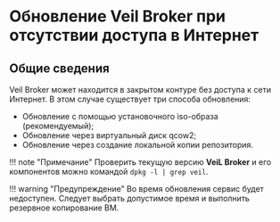 # Обновление  Veil Broker при отсутствии доступа в Интернет

## Общие сведения

Veil Broker может находится в закрытом контуре без доступа к сети Интернет. В этом случае существует три способа обновления:

- Обновление с помощью установочного iso-образа (рекомендуемый);
- Обновление через виртуальный диск qcow2;
- Обновление через создание локальной копии репозитория.

!!! note "Примечание"
    Проверить текущую версию **VeiL Broker** и его компонентов можно командой `dpkg -l | grep veil`.

!!! warning "Предупреждение"
    Во время обновления сервис будет недоступен. Следует выбрать допустимое время и выполнить резервное копирование ВМ.